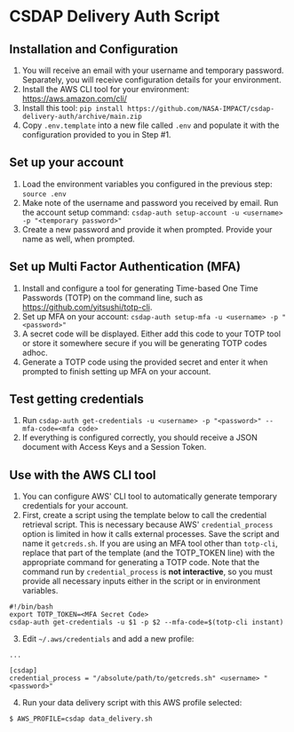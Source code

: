 # CSDAP Delivery Auth Script

## Installation and Configuration

1. You will receive an email with your username and temporary password. Separately, you will receive configuration details for your environment.
1. Install the AWS CLI tool for your environment: https://aws.amazon.com/cli/
1. Install this tool: `pip install https://github.com/NASA-IMPACT/csdap-delivery-auth/archive/main.zip`
1. Copy `.env.template` into a new file called `.env` and populate it with the configuration provided to you in Step #1.

## Set up your account

1. Load the environment variables you configured in the previous step: `source .env`
1. Make note of the username and password you received by email. Run the account setup command: `csdap-auth setup-account -u <username> -p "<temporary password>"`
1. Create a new password and provide it when prompted. Provide your name as well, when prompted.

## Set up Multi Factor Authentication (MFA)

1. Install and configure a tool for generating Time-based One Time Passwords (TOTP) on the command line, such as https://github.com/yitsushi/totp-cli.
2. Set up MFA on your account: `csdap-auth setup-mfa -u <username> -p "<password>"`
3. A secret code will be displayed. Either add this code to your TOTP tool or store it somewhere secure if you will be generating TOTP codes adhoc.
4. Generate a TOTP code using the provided secret and enter it when prompted to finish setting up MFA on your account.

## Test getting credentials

1. Run `csdap-auth get-credentials -u <username> -p "<password>" --mfa-code=<mfa code>`
2. If everything is configured correctly, you should receive a JSON document with Access Keys and a Session Token.

## Use with the AWS CLI tool

1. You can configure AWS' CLI tool to automatically generate temporary credentials for your account.
2. First, create a script using the template below to call the credential retrieval script. This is necessary because AWS' `credential_process` option is limited in how it calls external processes. Save the script and name it `getcreds.sh`. If you are using an MFA tool other than `totp-cli`, replace that part of the template (and the TOTP_TOKEN line) with the appropriate command for generating a TOTP code. Note that the command run by `credential_process` is **not interactive**, so you must provide all necessary inputs either in the script or in environment variables.

```
#!/bin/bash
export TOTP_TOKEN=<MFA Secret Code>
csdap-auth get-credentials -u $1 -p $2 --mfa-code=$(totp-cli instant)
```

3. Edit `~/.aws/credentials` and add a new profile:

```
...

[csdap]
credential_process = "/absolute/path/to/getcreds.sh" <username> "<password>"
```

4. Run your data delivery script with this AWS profile selected:

```
$ AWS_PROFILE=csdap data_delivery.sh
```
